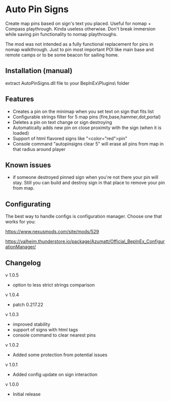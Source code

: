 # Auto Pin Signs
Create map pins based on sign's text you placed. Useful for nomap + Compass playthrough. Kinda useless otherwise. Don't break immersion while saving pin functionality to nomap playthroughs.

The mod was not intended as a fully functional replacement for pins in nomap walkthrough. Just to pin most important POI like main base and remote camps or to be some beacon for sailing home.

## Installation (manual)
extract AutoPinSigns.dll file to your BepInEx\Plugins\ folder

## Features
* Creates a pin on the minimap when you set text on sign that fits list
* Configurable strings filter for 5 map pins (fire,base,hammer,dot,portal)
* Deletes a pin on text change or sign destroying
* Automatically adds new pin on close proximity with the sign (when it is loaded)
* Support of html flavored signs like "<color="red">pin"
* Console command "autopinsigns clear 5" will erase all pins from map in that radius around player

## Known issues
* if someone destroyed pinned sign when you're not there your pin will stay. Still you can build and destroy sign in that place to remove your pin from map.

## Configurating
The best way to handle configs is configuration manager. Choose one that works for you:

https://www.nexusmods.com/site/mods/529

https://valheim.thunderstore.io/package/Azumatt/Official_BepInEx_ConfigurationManager/

## Changelog

v 1.0.5
* option to less strict strings comparison

v 1.0.4
* patch 0.217.22

v 1.0.3
* improved stability
* support of signs with html tags
* console command to clear nearest pins

v 1.0.2
* Added some protection from potential issues

v 1.0.1
* Added config update on sign interaction

v 1.0.0
* Initial release
